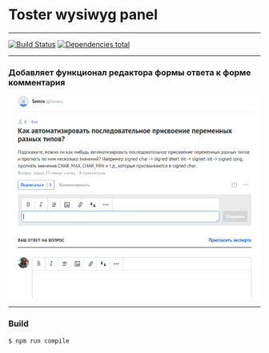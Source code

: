 # Toster wysiwyg panel

- - -
[![Build Status](https://travis-ci.org/yarkovaleksei/toster-wysiwyg-panel.svg?branch=master)](https://travis-ci.org/yarkovaleksei/toster-wysiwyg-panel) [![Dependencies total](https://david-dm.org/yarkovaleksei/toster-wysiwyg-panel.svg)](https://david-dm.org/yarkovaleksei/toster-wysiwyg-panel.svg)

- - -
### Добавляет функционал редактора формы ответа к форме комментария

[![Screenshot](screen.png)](screen.png)

- - -
### Build

```bash
$ npm run compile
```
